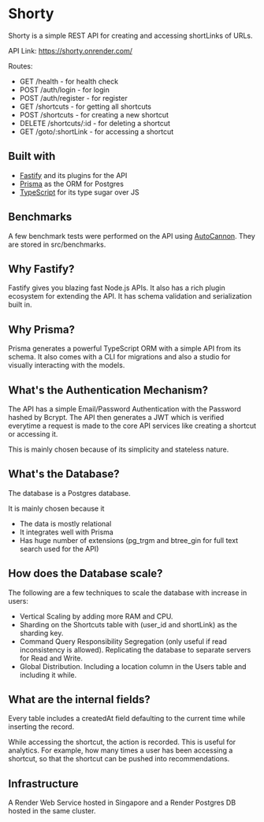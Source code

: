 # Shorty
Shorty is a simple REST API for creating and accessing shortLinks of URLs.

API Link: https://shorty.onrender.com/

Routes:
- GET /health - for health check
- POST /auth/login - for login
- POST /auth/register - for register
- GET /shortcuts - for getting all shortcuts
- POST /shortcuts - for creating a new shortcut
- DELETE /shortcuts/:id - for deleting a shortcut
- GET /goto/:shortLink - for accessing a shortcut

## Built with
* [Fastify](https://fastify.io) and its plugins for the API
* [Prisma](https://prisma.io) as the ORM for Postgres
* [TypeScript](https://typescriptlang.org) for its type sugar over JS

## Benchmarks
A few benchmark tests were performed on the API using [AutoCannon](https://github.com/mcollina/autocannon). They are stored in src/benchmarks.

## Why Fastify?
Fastify gives you blazing fast Node.js APIs. It also has a rich plugin ecosystem for extending the API. It has schema validation and serialization built in.

## Why Prisma?
Prisma generates a powerful TypeScript ORM with a simple API from its schema. It also comes with a CLI for migrations and also a studio for visually interacting with the models.

## What's the Authentication Mechanism?
The API has a simple Email/Password Authentication with the Password hashed by Bcrypt. The API then generates a JWT which is verified everytime a request is made to the core API services like creating a shortcut or accessing it.

This is mainly chosen because of its simplicity and stateless nature.

## What's the Database?
The database is a Postgres database. 

It is mainly chosen because it
* The data is mostly relational
* It integrates well with Prisma
* Has huge number of extensions (pg_trgm and btree_gin for full text search used for the API)

## How does the Database scale?
The following are a few techniques to scale the database with increase in users:
* Vertical Scaling by adding more RAM and CPU.
* Sharding on the Shortcuts table with (user_id and shortLink) as the sharding key.
* Command Query Responsibility Segregation (only useful if read inconsistency is allowed). Replicating the database to separate servers for Read and Write.
* Global Distribution. Including a location column in the Users table and including it while.

## What are the internal fields?
Every table includes a createdAt field defaulting to the current time while inserting the record.

While accessing the shortcut, the action is recorded. This is useful for analytics. For example, how many times a user has been accessing a shortcut, so that the shortcut can be pushed into recommendations.

## Infrastructure
A Render Web Service hosted in Singapore and a Render Postgres DB hosted in the same cluster.
